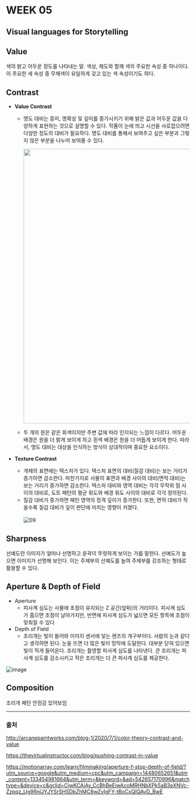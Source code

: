 # WEEK 05
## Visual languages for Storytelling
## Value
색의 밝고 어두운 정도를 나타내는 말. 색상, 채도와 함께 색의 주요한 속성 중 하나이다. 이 주요한 세 속성 중 무채색이 유일하게 갖고 있는 색 속성이기도 하다.
## Contrast
- **Value Contrast**
  - 명도 대비는 흥미, 명확성 및 깊이를 증가시키기 위해 밝은 값과 어두운 값을 다양하게 표현하는 것으로 설명할 수 있다. 작품이 눈에 띄고 시선을 사로잡으려면 다양한 정도의 대비가 필요하다. 명도 대비를 통해서 보여주고 싶은 부분과 그렇지 않은 부분을 나누어 보여줄 수 있다.
  
      <img width="751" src="https://user-images.githubusercontent.com/112941366/208166748-1bec03ea-62d9-4d86-822d-c2079d00e752.png">

  - 두 개의 원은 같은 회색이지만 주변 값에 따라 인지되는 느낌이 다르다. 어두운 배경은 원을 더 밝게 보이게 하고 흰색 배경은 원을 더 어둡게 보이게 한다. 따라서, 명도 대비는 대상을 인식하는 방식이 상대적이며 중요한 요소이다.
  
- **Texture Contrast**
  - 개체의 표면에는 텍스처가 있다. 텍스처 표면의 대비(질감 대비)는 보는 거리가 증가하면 감소한다. 마찬가지로 사물의 표면과 배경 사이의 대비(면적 대비)는 보는 거리가 증가하면 감소한다. 텍스처 대비와 영역 대비는 각각 무작위 점 사이의 대비로, 도트 패턴의 평균 휘도와 배경 휘도 사이의 대비로 각각 정의된다. 
  - 질감 대비가 증가하면 패턴 영역의 정격 깊이가 증가한다. 또한, 면적 대비가 작을수록 질감 대비가 깊이 판단에 미치는 영향이 커졌다.
      <br/><br/>![09](https://user-images.githubusercontent.com/112813981/206747327-374be1ad-eadf-4b4f-9446-a5bd9030adb5.jpg)

## Sharpness
선예도란 이미지가 얼마나 선명하고 윤곽이 뚜렷하게 보이는 가를 말한다. 선예도가 높으면 이미지가 선명해 보인다. 이는 주제부의 선예도를 높여 주제부를 강조하는 형태로 활용할 수 있다.
## Aperture & Depth of Field
- Aperture
  - 피사계 심도는 사물에 초점이 유지되는 Z 공간(앞뒤)의 거리이다. 피사계 심도가 좁으면 초점이 날아가지만, 반면에 피사계 심도가 넓으면 모든 항목에 초점이 맞춰질 수 있다
- Depth of Field
  - 조리개는 빛이 들어와 이미지 센서에 닿는 렌즈의 개구부이다. 사람의 눈과 같다고 생각하면 된다. 눈을 뜨면 더 많은 빛이 망막에 도달한다. 대부분 닫혀 있으면 빛이 적게 들어온다. 조리개는 촬영할 피사계 심도를 나타낸다. 큰 조리개는 피사계 심도를 감소시키고 작은 조리개는 더 큰 피사계 심도를 제공한다.

![image](https://user-images.githubusercontent.com/112941366/208170488-8d94e961-83cd-4b06-b9e1-1deb5a117388.png)

## Composition




조리개
패턴 안정감 있어보임

---

### 출처
http://arcanepaintworks.com/blog-1/2020/7/1/color-theory-contrast-and-value

https://thevirtualinstructor.com/blog/pushing-contrast-in-value

https://motionarray.com/learn/filmmaking/aperture-f-stop-depth-of-field/?utm_source=google&utm_medium=cpc&utm_campaign=14480652651&utm_content=133454981664&utm_term=&keyword=&ad=542657170996&matchtype=&device=c&gclid=CjwKCAiAy_CcBhBeEiwAcoMRHNbXPk5aB3eXNVc-Zzpqz_Ug9RnlJYJYSrSHSDbZhMC8wZvIgFY-tBoCxQIQAvD_BwE



